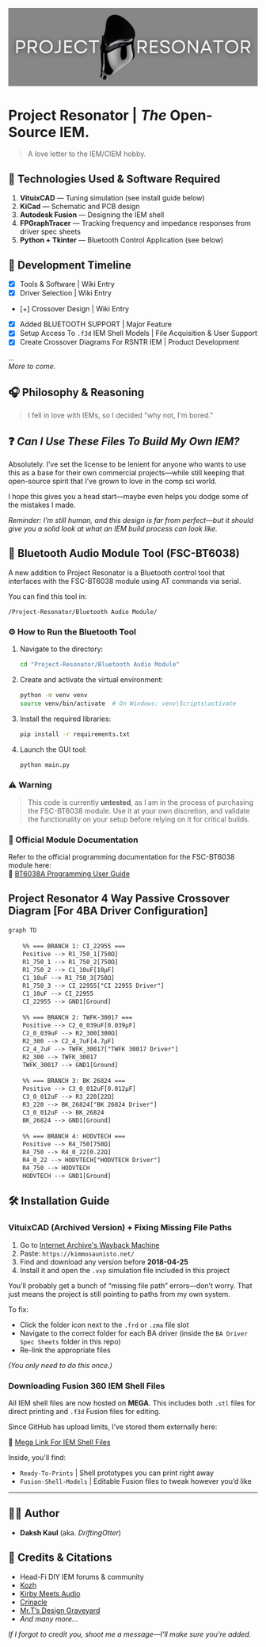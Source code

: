 ![Banner](./GitHub%20Assets/GitHub%20Banner.png)

# __Project Resonator | *The* Open-Source IEM.__  
> A love letter to the IEM/CIEM hobby.

## 🔧 Technologies Used & Software Required

1. **VituixCAD**             — Tuning simulation (see install guide below)  
2. **KiCad**                 — Schematic and PCB design  
3. **Autodesk Fusion**       — Designing the IEM shell  
4. **FPGraphTracer**         — Tracking frequency and impedance responses from driver spec sheets  
5. **Python + Tkinter**      — Bluetooth Control Application (see below)

## 📅 Development Timeline

- [x] Tools & Software                        | Wiki Entry  
- [x] Driver Selection                        | Wiki Entry  
- [+] Crossover Design                        | Wiki Entry  

- [X] Added BLUETOOTH SUPPORT                 | Major Feature
- [x] Setup Access To `.f3d` IEM Shell Models | File Acquisition & User Support
- [x] Create Crossover Diagrams For RSNTR IEM | Product Development  

...  
_More to come._

## 🎧 Philosophy & Reasoning

> I fell in love with IEMs, so I decided "why not, I'm bored."

## ❓ *Can I Use These Files To Build My Own IEM?*

Absolutely. I’ve set the license to be lenient for anyone who wants to use this as a base for their own commercial projects—while still keeping that open-source spirit that I’ve grown to love in the comp sci world.

I hope this gives you a head start—maybe even helps you dodge some of the mistakes I made.

*Reminder: I’m still human, and this design is far from perfect—but it should give you a solid look at what an IEM build process can look like.*

## 📶 Bluetooth Audio Module Tool (FSC-BT6038)

A new addition to Project Resonator is a Bluetooth control tool that interfaces with the FSC-BT6038 module using AT commands via serial.

You can find this tool in:

```
/Project-Resonator/Bluetooth Audio Module/
```

### ⚙️ How to Run the Bluetooth Tool

1. Navigate to the directory:
   ```bash
   cd "Project-Resonator/Bluetooth Audio Module"
   ```

2. Create and activate the virtual environment:
   ```bash
   python -m venv venv
   source venv/bin/activate  # On Windows: venv\Scripts\activate
   ```

3. Install the required libraries:
   ```bash
   pip install -r requirements.txt
   ```

4. Launch the GUI tool:
   ```bash
   python main.py
   ```

### ⚠️ Warning

> This code is currently **untested**, as I am in the process of purchasing the FSC-BT6038 module. Use it at your own discretion, and validate the functionality on your setup before relying on it for critical builds.

### 📄 Official Module Documentation

Refer to the official programming documentation for the FSC-BT6038 module here:  
🔗 [BT6038A Programming User Guide](https://document.feasycom.com/docs/audio/BT6038_EN/latest/BT6038A_programming_user_guide.html)

## Project Resonator 4 Way Passive Crossover Diagram [For 4BA Driver Configuration]

```mermaid
graph TD

    %% === BRANCH 1: CI_22955 ===
    Positive --> R1_750_1[750Ω]
    R1_750_1 --> R1_750_2[750Ω]
    R1_750_2 --> C1_10uF[10µF]
    C1_10uF --> R1_750_3[750Ω]
    R1_750_3 --> CI_22955["CI 22955 Driver"]
    C1_10uF --> CI_22955
    CI_22955 --> GND1[Ground]

    %% === BRANCH 2: TWFK-30017 ===
    Positive --> C2_0_039uF[0.039µF]
    C2_0_039uF --> R2_300[300Ω]
    R2_300 --> C2_4_7uF[4.7µF]
    C2_4_7uF --> TWFK_30017["TWFK 30017 Driver"]
    R2_300 --> TWFK_30017
    TWFK_30017 --> GND1[Ground]

    %% === BRANCH 3: BK 26824 ===
    Positive --> C3_0_012uF[0.012µF]
    C3_0_012uF --> R3_220[22Ω]
    R3_220 --> BK_26824["BK 26824 Driver"]
    C3_0_012uF --> BK_26824
    BK_26824 --> GND1[Ground]

    %% === BRANCH 4: HODVTECH ===
    Positive --> R4_750[750Ω]
    R4_750 --> R4_0_22[0.22Ω]
    R4_0_22 --> HODVTECH["HODVTECH Driver"]
    R4_750 --> HODVTECH
    HODVTECH --> GND1[Ground]
```

## 🛠️ Installation Guide

### VituixCAD (Archived Version) + Fixing Missing File Paths

1. Go to [Internet Archive's Wayback Machine](https://archive.org/)  
2. Paste: `https://kimmosaunisto.net/`  
3. Find and download any version before **2018-04-25**  
4. Install it and open the `.vxp` simulation file included in this project  

You’ll probably get a bunch of “missing file path” errors—don’t worry. That just means the project is still pointing to paths from my own system.

To fix:
- Click the folder icon next to the `.frd` or `.zma` file slot
- Navigate to the correct folder for each BA driver (inside the `BA Driver Spec Sheets` folder in this repo)
- Re-link the appropriate files

*(You only need to do this once.)*

### Downloading Fusion 360 IEM Shell Files

All IEM shell files are now hosted on **MEGA**. This includes both `.stl` files for direct printing and `.f3d` Fusion files for editing.

Since GitHub has upload limits, I’ve stored them externally here:

🔗 [Mega Link For IEM Shell Files](https://mega.nz/folder/2Z4WzYDR#g-NULd1YQFsHa81YXLZzIw)

Inside, you'll find:

- `Ready-To-Prints`     | Shell prototypes you can print right away  
- `Fusion-Shell-Models` | Editable Fusion files to tweak however you’d like

---

## 👨‍💻 Author

- **Daksh Kaul** (aka. *DriftingOtter*)

## 🙌 Credits & Citations

- Head-Fi DIY IEM forums & community  
- [Kozh](https://www.youtube.com/@kozh4013/videos)  
- [Kirby Meets Audio](https://youtu.be/QClvPIuW3zI?si=NcwjdGAZriBUcmHE)  
- [Crinacle](https://www.youtube.com/watch?v=tCqV3ZRcZ9g&t=1227s)  
- [Mr.T’s Design Graveyard](https://youtu.be/3FGNw28xBr0?si=LEpJtPCjVtikS_FK)  
- *And many more...*  

*If I forgot to credit you, shoot me a message—I’ll make sure you’re added.*

